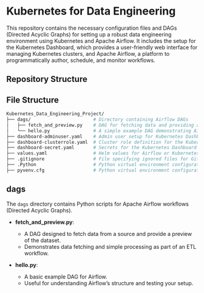 # Kubernetes for Data Engineering

This repository contains the necessary configuration files and DAGs (Directed Acyclic Graphs) for setting up a robust data engineering environment using Kubernetes and Apache Airflow. It includes the setup for the Kubernetes Dashboard, which provides a user-friendly web interface for managing Kubernetes clusters, and Apache Airflow, a platform to programmatically author, schedule, and monitor workflows.

## Repository Structure
## File Structure

```bash
Kubernetes_Data_Engineering_Project/
├── dags/                       # Directory containing Airflow DAGs
│   ├── fetch_and_preview.py    # DAG for fetching data and providing a preview
│   └── hello.py                # A simple example DAG demonstrating Airflow basics
├── dashboard-adminuser.yaml    # Admin user setup for Kubernetes Dashboard
├── dashboard-clusterrole.yaml  # Cluster role definition for the Kubernetes Dashboard
├── dashboard-secret.yaml       # Secrets for the Kubernetes Dashboard
├── values.yaml                 # Helm values for Airflow or Kubernetes setup
├── .gitignore                  # File specifying ignored files for Git
├── .Python                     # Python virtual environment configuration
├── pyvenv.cfg                  # Python virtual environment configuration details
```

## dags

The `dags` directory contains Python scripts for Apache Airflow workflows (Directed Acyclic Graphs).

- **fetch_and_preview.py**:
  - A DAG designed to fetch data from a source and provide a preview of the dataset.
  - Demonstrates data fetching and simple processing as part of an ETL workflow.

- **hello.py**:
  - A basic example DAG for Airflow.
  - Useful for understanding Airflow’s structure and testing your setup.

